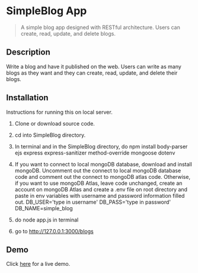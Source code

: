 # SimpleBlog App
> A simple blog app designed with RESTful architecture. Users can create, read, update, and delete blogs.

## Description
Write a blog and have it published on the web. Users can write as many blogs as they want and they can create, read, update, and delete their blogs.

## Installation
Instructions for running this on local server.
1) Clone or download source code.
2) cd into SimpleBlog directory.
3) In terminal and in the SimpleBlog directory, do npm install body-parser ejs express express-sanitizer method-override mongoose dotenv
4) If you want to connect to local mongoDB database, download and install mongoDB. Uncomment out the connect to local mongoDB database code and comment out the connect to mongoDB atlas code. Otherwise, if you want to use mongoDB Atlas, leave code unchanged, create an account on mongoDB Atlas and create a .env file on root directory and paste in env variables with username and password information filled out.
DB_USER='type in username'
DB_PASS='type in password'
DB_NAME=simple_blog

5) do node app.js in terminal

6) go to http://127.0.0.1:3000/blogs


## Demo
Click [here](https://simpleblog-app.herokuapp.com/blogs) for a live demo.

